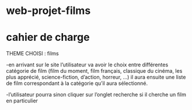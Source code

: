 # web-projet-films

# cahier de charge

THEME CHOISI : films

-en arrivant sur le site l’utilisateur va avoir le choix entre différentes catégorie de film (film du moment, film français, classique du cinéma, les plus apprécié, science-fiction, d’action, horreur, …) il aura ensuite une liste de film correspondant à la catégorie qu’il aura sélectionné.

-l’utilisateur pourra sinon cliquer sur l’onglet recherche si il cherche un film en particulier

